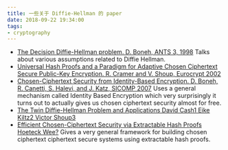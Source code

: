 ```yaml
---
title: 一些关于 Diffie-Hellman 的 paper
date: 2018-09-22 19:34:00
tags:
- cryptography
---
```

- [The Decision Diffie-Hellman problem. D. Boneh, ANTS 3, 1998](http://crypto.stanford.edu/~dabo/papers/DDH.pdf)
 Talks about various assumptions related to Diffie Hellman.
- [Universal Hash Proofs and a Paradigm for Adaptive Chosen Ciphertext Secure Public-Key Encryption. R. Cramer and V. Shoup, Eurocrypt 2002](https://eprint.iacr.org/2001/085.pdf)
- [Chosen-Ciphertext Security from Identity-Based Encryption. D. Boneh, R. Canetti, S. Halevi, and J. Katz, SICOMP 2007](http://crypto.stanford.edu/~dabo/papers/ccaibejour.pdf)
 Uses a general mechanism called Identity Based Encryption which very surprisingly it turns out to actually gives us chosen ciphertext security almost for free.
- [The Twin Diffie-Hellman Problem and Applications David Cash1 Eike Kiltz2 Victor Shoup3](https://eprint.iacr.org/2008/067.pdf)
- [Efficient Chosen-Ciphertext Security via Extractable Hash Proofs Hoeteck Wee?](https://www.iacr.org/archive/crypto2010/62230313/62230313.pdf)
 Gives a very general framework for building chosen ciphertext ciphertext secure systems using extractable hash proofs.
